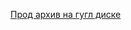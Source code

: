 [Прод архив на гугл диске](https://drive.google.com/file/d/176a8ZnTCPVlBOyUZS8C8nqezMs5MQr_n/view?usp=sharing)
